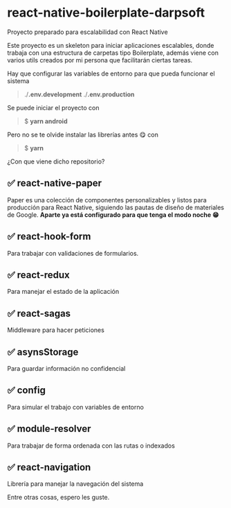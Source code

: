 # react-native-boilerplate-darpsoft

Proyecto preparado para escalabilidad con React Native

Este proyecto es un skeleton para iniciar aplicaciones escalables, donde trabaja con una estructura de carpetas tipo Boilerplate, además viene con varios utils creados por mi persona que facilitarán ciertas tareas.

Hay que configurar las variables de entorno para que pueda funcionar el sistema

> ./**.env.development**
> ./**.env.production**

Se puede iniciar el proyecto con

> $ **yarn android**

Pero no se te olvide instalar las librerías antes 😋 con

> $ **yarn**

¿Con que viene dicho repositorio?

## ✅ react-native-paper

Paper es una colección de componentes personalizables y listos para producción para React Native, siguiendo las pautas de diseño de materiales de Google. **Aparte ya está configurado para que tenga el modo noche 😁**

## ✅ react-hook-form

Para trabajar con validaciones de formularios.

## ✅ react-redux

Para manejar el estado de la aplicación

## ✅ react-sagas

Middleware para hacer peticiones

## ✅ asynsStorage

Para guardar información no confidencial

## ✅ config

Para simular el trabajo con variables de entorno

## ✅ module-resolver

Para trabajar de forma ordenada con las rutas o indexados

## ✅ react-navigation

Librería para manejar la navegación del sistema

Entre otras cosas, espero les guste.
